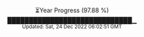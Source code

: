 <p align="center">
⏳Year Progress (97.88 %) <br>
█████████████████████████████▁ <br>
<sub>Updated: Sat, 24 Dec 2022 06:02:51 GMT</sub>
</p>

